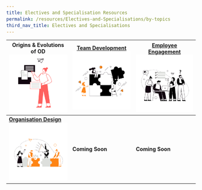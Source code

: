 ```yaml
---
title: Electives and Specialisation Resources
permalink: /resources/Electives-and-Specialisations/by-topics
third_nav_title: Electives and Specialisations
---
```

| **Origins & Evolutions of OD** ![Alt text for image on Isomer site](/images/Origins-2.png)| **[Team Development](https://cscollege-test-staging.netlify.app/resources/electives-and-specialisations/team)** ![Alt text for image on Isomer site](/images/Teams-2.png) | **[Employee Engagement](electives-and-specialisations/engage)**![Alt text for image on Isomer site](/images/Group-dynamics.png)|
| -------- | -------- | -------- |
| **[Organisation Design](https://cscollege-test-staging.netlify.app/resources/electives-and-specialisations/design)** ![Alt text for image on Isomer site](/images/Org%20design-2.png)  | **Coming Soon**     | **Coming Soon**    |
